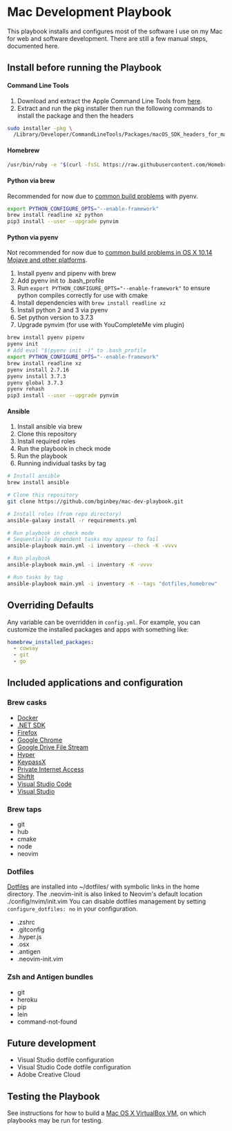 # Mac Development Playbook

This playbook installs and configures most of the software I use on my Mac for web and software development. There are still a few manual steps, documented here.

## Install before running the Playbook

#### Command Line Tools
1. Download and extract the Apple Command Line Tools from [here](https://developer.apple.com/download/more/).
2. Extract and run the pkg installer then run the following commands to install the package and then the headers
```bash
sudo installer -pkg \
  /Library/Developer/CommandLineTools/Packages/macOS_SDK_headers_for_macOS_10.14.pkg -target /
```

#### Homebrew
```bash
/usr/bin/ruby -e "$(curl -fsSL https://raw.githubusercontent.com/Homebrew/install/master/install)"
```

#### Python via brew
Recommended for now due to [common build problems](https://github.com/pyenv/pyenv/wiki/common-build-problems) with pyenv.
```bash
export PYTHON_CONFIGURE_OPTS="--enable-framework"
brew install readline xz python
pip3 install --user --upgrade pynvim
```

#### Python via pyenv
Not recommended for now due to [common build problems in OS X 10.14 Mojave and other platforms](https://github.com/pyenv/pyenv/wiki/common-build-problems<Paste>).
1. Install pyenv and pipenv with brew
2. Add pyenv init to .bash_profile
3. Run `export PYTHON_CONFIGURE_OPTS="--enable-framework"` to ensure python compiles correctly for use with cmake
4. Install dependencies with `brew install readline xz`
4. Install python 2 and 3 via pyenv
5. Set python version to 3.7.3
6. Upgrade pynvim (for use with YouCompleteMe vim plugin)
```bash
brew install pyenv pipenv
pyenv init
# Add eval "$(pyenv init -)" to .bash_profile
export PYTHON_CONFIGURE_OPTS="--enable-framework"
brew install readline xz
pyenv install 2.7.16
pyenv install 3.7.3
pyenv global 3.7.3
pyenv rehash
pip3 install --user --upgrade pynvim
```

#### Ansible
1. Install ansible via brew
3. Clone this repository
4. Install required roles
5. Run the playbook in check mode
6. Run the playbook
7. Running individual tasks by tag
```bash
# Install ansible
brew install ansible

# Clone this repository
git clone https://github.com/bginbey/mac-dev-playbook.git

# Install roles (from repo directory)
ansible-galaxy install -r requirements.yml

# Run playbook in check mode
# Sequentially dependent tasks may appear to fail
ansible-playbook main.yml -i inventory --check -K -vvvv 

# Run playbook
ansible-playbook main.yml -i inventory -K -vvvv

# Run tasks by tag
ansible-playbook main.yml -i inventory -K --tags "dotfiles,homebrew"
```

## Overriding Defaults
Any variable can be overridden in `config.yml`. For example, you can customize the installed packages and apps with something like:

```yml
homebrew_installed_packages:
  - cowsay
  - git
  - go
```

## Included applications and configuration

### Brew casks
  - [Docker](https://www.docker.com/)
  - [.NET SDK](https://dotnet.microsoft.com)
  - [Firefox](https://www.mozilla.org/en-US/firefox/new/)
  - [Google Chrome](https://www.google.com/chrome/)
  - [Google Drive File Stream](https://www.google.com/drive/download/)
  - [Hyper](https://hyper.is)
  - [KeypassX](https://www.keepassx.org)
  - [Private Internet Access](https://www.privateinternetaccess.com/)
  - [ShiftIt](https://github.com/fikovnik/ShiftIt)
  - [Visual Studio Code](https://code.visualstudio.com)
  - [Visual Studio](https://visualstudio.microsoft.com)

### Brew taps
  - git
  - hub
  - cmake
  - node
  - neovim
  
### Dotfiles
[Dotfiles](https://github.com/bginbey/dotfiles) are installed into ~/dotfiles/ with symbolic links in the home directory. The .neovim-init is also linked to Neovim's default location ./config/nvim/init.vim You can disable dotfiles management by setting `configure_dotfiles: no` in your configuration.
- .zshrc
- .gitconfig
- .hyper.js
- .osx
- .antigen
- .neovim-init.vim

### Zsh and Antigen bundles
- git
- heroku
- pip
- lein
- command-not-found

## Future development
- Visual Studio dotfile configuration
- Visual Studio Code dotfile configuration
- Adobe Creative Cloud


## Testing the Playbook
See instructions for how to build a [Mac OS X VirtualBox VM](https://github.com/geerlingguy/mac-osx-virtualbox-vm), on which playbooks may be run for testing.
